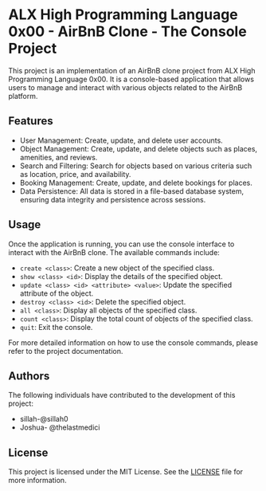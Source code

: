 # ALX High Programming Language 0x00 - AirBnB Clone - The Console Project

This project is an implementation of an AirBnB clone project from ALX High Programming Language 0x00. It is a console-based application that allows users to manage and interact with various objects related to the AirBnB platform.

## Features

- User Management: Create, update, and delete user accounts.
- Object Management: Create, update, and delete objects such as places, amenities, and reviews.
- Search and Filtering: Search for objects based on various criteria such as location, price, and availability.
- Booking Management: Create, update, and delete bookings for places.
- Data Persistence: All data is stored in a file-based database system, ensuring data integrity and persistence across sessions.



## Usage

Once the application is running, you can use the console interface to interact with the AirBnB clone. The available commands include:

- `create <class>`: Create a new object of the specified class.
- `show <class> <id>`: Display the details of the specified object.
- `update <class> <id> <attribute> <value>`: Update the specified attribute of the object.
- `destroy <class> <id>`: Delete the specified object.
- `all <class>`: Display all objects of the specified class.
- `count <class>`: Display the total count of objects of the specified class.
- `quit`: Exit the console.

For more detailed information on how to use the console commands, please refer to the project documentation.


## Authors

The following individuals have contributed to the development of this project:

- sillah-@sillah0
- Joshua- @thelastmedici

## License

This project is licensed under the MIT License. See the [LICENSE](LICENSE) file for more information.

